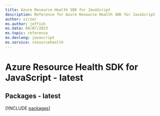 ```yaml
---
title: Azure Resource Health SDK for JavaScript
description: Reference for Azure Resource Health SDK for JavaScript
author: xirzec
ms.author: jeffish
ms.data: 04/07/2023
ms.topic: reference
ms.devlang: javascript
ms.service: resourcehealth
---
```

# Azure Resource Health SDK for JavaScript - latest
## Packages - latest
[!INCLUDE [packages](resource-health-index.md)]
